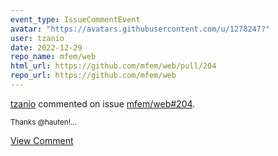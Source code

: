 ```yaml
---
event_type: IssueCommentEvent
avatar: "https://avatars.githubusercontent.com/u/1278247?"
user: tzanio
date: 2022-12-29
repo_name: mfem/web
html_url: https://github.com/mfem/web/pull/204
repo_url: https://github.com/mfem/web
---
```


<a href='https://github.com/tzanio' target='_blank'>tzanio</a> commented on issue <a href='https://github.com/mfem/web/pull/204' target='_blank'>mfem/web#204</a>.

<small>Thanks @hauten!...</small>

<a href='https://github.com/mfem/web/pull/204' target='_blank'>View Comment</a>